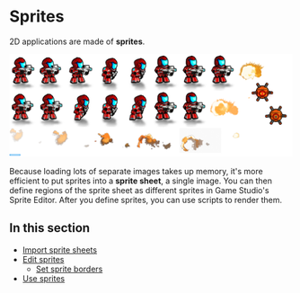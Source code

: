 # Sprites

2D applications are made of **sprites**.

![Sprite sheet](media/SpriteEntity.png)

Because loading lots of separate images takes up memory, it's more efficient to put sprites into a **sprite sheet**, a single image. You can then define regions of the sprite sheet as different sprites in Game Studio's Sprite Editor. After you define sprites, you can use scripts to render them.

## In this section

* [Import sprite sheets](import-sprite-sheets.md)
* [Edit sprites](edit-sprites.md)
    * [Set sprite borders](set-sprite-borders.md)
* [Use sprites](use-sprites.md)